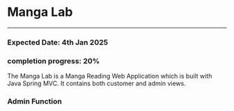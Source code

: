 <h1>Manga Lab</h1>
<hr>
<h3>Expected Date: 4th Jan 2025</h3>
<h3>completion progress: 20%</h3>
The Manga Lab is a Manga Reading Web Application which is built with Java Spring MVC. It contains both customer and admin views.
<h3>Admin Function</h3>
